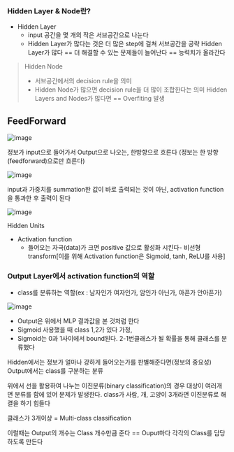 ### Hidden Layer & Node란?
- Hidden Layer
  - input 공간을 몇 개의 작은 서브공간으로 나눈다
  - Hidden Layer가 많다는 것은 더 많은 step에 걸쳐 서브공간을 공략
Hidden Layer가 많다 == 더 해결할 수 있는 문제들이 늘어난다 == 능력치가 올라간다

> Hidden Node
> - 서브공간에서의 decision rule을 의미
> - Hidden Node가 많으면 decision rule을 더 많이 조합한다는 의미
Hidden Layers and Nodes가 많다면 == Overfiting 발생

## FeedForward
![image](https://user-images.githubusercontent.com/107015573/215404150-2bc6c78d-6603-4bc7-9513-65c93353cc9f.png)

정보가 input으로 들어가서 Output으로 나오는, 한방향으로 흐른다
(정보는 한 방향(feedforward)으로만 흐른다)

![image](https://user-images.githubusercontent.com/107015573/215404187-174b0bb0-21f1-42c2-8d9a-75dbda47ae89.png)

input과 가중치를 summation한 값이 바로 출력되는 것이 아닌, activation function을 통과한 후 출력이 된다

![image](https://user-images.githubusercontent.com/107015573/215404223-cc114d00-5f95-495b-afbc-ea6fcfc195e9.png)

Hidden Units
- Activation function  
  - 들어오는 자극(data)가 크면 positive 값으로 활성화 시킨다- 비선형 transform[이를 위해 Activation function은 Sigmoid, tanh, ReLU를 사용]

### Output Layer에서 activation function의 역할
- class를 분류하는 역할(ex : 남자인가 여자인가, 암인가 아닌가, 아픈가 안아픈가)


![image](https://user-images.githubusercontent.com/107015573/215404399-1efaafe4-40ec-4ec4-9b72-f736d30c6bec.png)

- Output은 위에서 MLP 결과값을 본 것처럼 한다
- Sigmoid 사용했을 때 class 1,2가 있다 가정, 
- Sigmoid는 0과 1사이에서 bound된다. 2-1번클래스가 될 확률을 통해 클래스를 분류했다

Hidden에서는 정보가 얼마나 강하게 들어오는가를 판별해준다면(정보의 중요성) Output에서는 class를 구분하는 분류


위에서 선을 활용하여 나누는 이진분류(binary classification)의 경우 대상이 여러개면 분류를 함에 있어 문제가 발생한다. class가 사람, 개, 고양이 3개라면 이진분류로 해결을 하기 힘들다

클래스가 3개이상 = Multi-class classification

이럴때는 Output의 개수는 Class 개수만큼 준다 == Ouput마다 각각의 Class를 담당하도록 만든다
